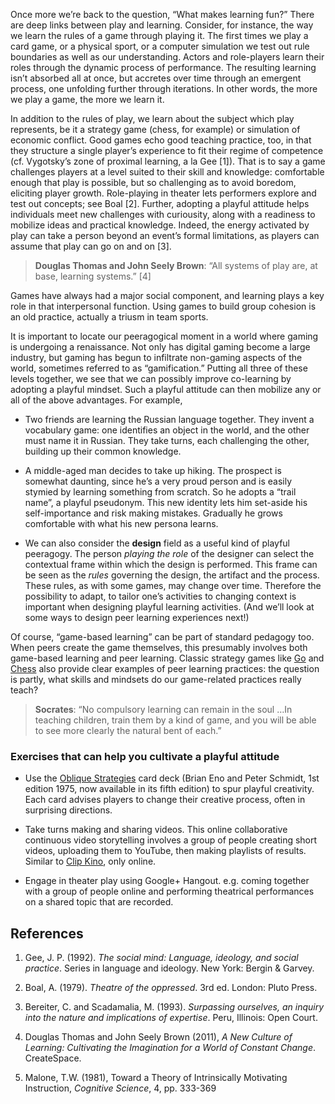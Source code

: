 Once more we’re back to the question, “What makes learning fun?” There
are deep links between play and learning. Consider, for instance, the
way we learn the rules of a game through playing it. The first times we
play a card game, or a physical sport, or a computer simulation we test
out rule boundaries as well as our understanding. Actors and
role-players learn their roles through the dynamic process of
performance. The resulting learning isn’t absorbed all at once, but
accretes over time through an emergent process, one unfolding further
through iterations. In other words, the more we play a game, the more we
learn it.

In addition to the rules of play, we learn about the subject which play
represents, be it a strategy game (chess, for example) or simulation of
economic conflict. Good games echo good teaching practice, too, in that
they structure a single player’s experience to fit their regime of
competence (cf. Vygotsky’s zone of proximal learning, a la Gee
<span>[</span>1<span>]</span>). That is to say a game challenges players
at a level suited to their skill and knowledge: comfortable enough that
play is possible, but so challenging as to avoid boredom, eliciting
player growth. Role-playing in theater lets performers explore and test
out concepts; see Boal <span>[</span>2<span>]</span>. Further, adopting
a playful attitude helps individuals meet new challenges with
curiousity, along with a readiness to mobilize ideas and practical
knowledge. Indeed, the energy activated by play can take a person beyond
an event’s formal limitations, as players can assume that play can go on
and on <span>[</span>3<span>]</span>.

> **Douglas Thomas and John Seely Brown**: “All systems of play are, at
> base, learning systems.” <span>[</span>4<span>]</span>

Games have always had a major social component, and learning plays a key
role in that interpersonal function. Using games to build group cohesion
is an old practice, actually a triusm in team sports.

It is important to locate our peeragogical moment in a world where
gaming is undergoing a renaissance. Not only has digital gaming become a
large industry, but gaming has begun to infiltrate non-gaming aspects of
the world, sometimes referred to as “gamification.” Putting all three of
these levels together, we see that we can possibly improve co-learning
by adopting a playful mindset. Such a playful attitude can then mobilize
any or all of the above advantages. For example,

-   Two friends are learning the Russian language together. They invent
    a vocabulary game: one identifies an object in the world, and the
    other must name it in Russian. They take turns, each challenging the
    other, building up their common knowledge.

-   A middle-aged man decides to take up hiking. The prospect is
    somewhat daunting, since he’s a very proud person and is easily
    stymied by learning something from scratch. So he adopts a “trail
    name”, a playful pseudonym. This new identity lets him set-aside his
    self-importance and risk making mistakes. Gradually he grows
    comfortable with what his new persona learns.

-   We can also consider the **design** field as a useful kind of
    playful peeragogy. The person *playing the role* of the designer can
    select the contextual frame within which the design is performed.
    This frame can be seen as the *rules* governing the design, the
    artifact and the process. These rules, as with some games, may
    change over time. Therefore the possibility to adapt, to tailor
    one’s activities to changing context is important when designing
    playful learning activities. (And we’ll look at some ways to design
    peer learning experiences next!)

Of course, “game-based learning” can be part of standard pedagogy too.
When peers create the game themselves, this presumably involves both
game-based learning and peer learning. Classic strategy games like
[Go](http://senseis.xmp.net/?MythOfOrigin) and
[Chess](http://www.amazon.com/Chess-Success-Using-Strengths-Children/dp/0767915682)
also provide clear examples of peer learning practices: the question is
partly, what skills and mindsets do our game-related practices really
teach?

> **Socrates**: “No compulsory learning can remain in the soul …In
> teaching children, train them by a kind of game, and you will be able
> to see more clearly the natural bent of each.”

### Exercises that can help you cultivate a playful attitude

-   Use the [Oblique Strategies](http://www.rtqe.net/ObliqueStrategies/)
    card deck (Brian Eno and Peter Schmidt, 1st edition 1975, now
    available in its fifth edition) to spur playful creativity. Each
    card advises players to change their creative process, often in
    surprising directions.

-   Take turns making and sharing videos. This online collaborative
    continuous video storytelling involves a group of people creating
    short videos, uploading them to YouTube, then making playlists of
    results. Similar to [Clip Kino](http://clipkino.info/), only online.

-   Engage in theater play using Google+ Hangout. e.g. coming together
    with a group of people online and performing theatrical performances
    on a shared topic that are recorded.

References
----------

1.  Gee, J. P. (1992). *The social mind: Language, ideology, and social
    practice*. Series in language and ideology. New York: Bergin &
    Garvey.

2.  Boal, A. (1979). *Theatre of the oppressed*. 3rd ed. London: Pluto
    Press.

3.  Bereiter, C. and Scadamalia, M. (1993). *Surpassing ourselves, an
    inquiry into the nature and implications of expertise*. Peru,
    Illinois: Open Court.

4.  Douglas Thomas and John Seely Brown (2011), *A New Culture of
    Learning: Cultivating the Imagination for a World of Constant
    Change*. CreateSpace.

5.  Malone, T.W. (1981), Toward a Theory of Intrinsically Motivating
    Instruction, *Cognitive Science*, 4, pp. 333-369


